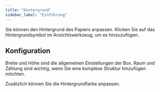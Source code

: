 ```yaml
---
title: "Hintergrund"
sidebar_label: "Einführung"
---
```



Sie können den Hintergrund des Papiers anpassen. Klicken Sie auf das Hintergrundsymbol im Ansichtswerkzeug, um es hinzuzufügen.

## Konfiguration

Breite und Höhe sind die allgemeinen Einstellungen der Box. Raum und Zählung sind wichtig, wenn Sie eine komplexe Struktur hinzufügen möchten.

Zusätzlich können Sie die Hintergrundfarbe anpassen.
